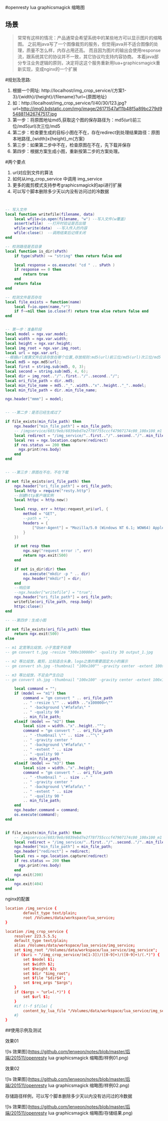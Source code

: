 #openresty lua graphicsmagick 缩略图


## 场景

>常常有这样的情况：产品通常会希望系统中的某些地方可以显示图片的缩略图。
之前用java写了一个图像裁剪的服务，但觉得java并不适合图像的处理，质量不怎么样，内存占用还高。
而且因为图片的输出会使用response流，跟系统其它的协议并不一致，其它协议均支持内容协商。
本着java部分专注业务逻辑的原则，决定将这这个服务重新用lua+graphicsmagick重新实现，变成nginx的一个扩展

#规划及思路:

1. 根据一个网址: http://localhost/img_crop_service/{方案1-3}/{width}/{height}/{filename}?url={原图地址}
1. 如：http://localhost/img_crop_service/1/40/30/123.jpg?url=http://img0.bdstatic.com/img/image/26171547af11b48f5a89bc279d9548811426747517.jpg
1. 第一步：将原图地址md5,获取这个图的保存路径为：md5(url)前三位/md5(url)次三位/md5
1. 第二步：检查要生成的目标小图在不在，存在redirect到处理结果路径：原图本地路径_{width}x{height}_m{方案}
1. 第三步：如果第二步中不在，检查原图在不在，先下载并保存
1. 第四步：根据方案生成小图，重新按第二步的方案处理。


#两个要点

1. url对应到文件的算法
1. 如何从img_crop_service 中调用 img_service
1. 更多的裁剪模式支持参考graphicsmagick的api进行扩展
1. 可以写个脚本删除多少天以内没有访问过的冷数据

```lua


-- 写入文件
local function writefile(filename, data)
    local wfile=io.open(filename, "w") --写入文件(w覆盖)
    assert(wfile)  --打开时验证是否出错      
    wfile:write(data)  --写入传入的内容
    wfile:close()  --调用结束后记得关闭
end

-- 检测路径是否目录
local function is_dir(sPath)
    if type(sPath) ~= "string" then return false end

    local response = os.execute( "cd " .. sPath )
    if response == 0 then
        return true
    end
    return false
end

-- 检测文件是否存在
local file_exists = function(name)
    local f=io.open(name,"r")
    if f~=nil then io.close(f) return true else return false end
end


-- 第一步：准备阶段
local model = ngx.var.model;
local width = ngx.var.width;
local height = ngx.var.height;
local img_root = ngx.var.img_root;
local url = ngx.var.url;
--根据url推算文件应该存放在哪个位置,存放规则:md5(url)前三位/md5(url)次三位/md5
local md5 = ngx.md5(url);
local first = string.sub(md5, 0, 3);
local second = string.sub(md5, 4, 6);
local dir = img_root.."/"..first.."/"..second.."/";
local ori_file_path = dir..md5;
local min_file_name = md5.."_"..width.."x"..height.."_"..model;
local min_file_path = dir..min_file_name;

ngx.header["mmm"] = model;


-- --第二步：是否已经生成过了

if file_exists(min_file_path) then
    ngx.header["min_file_path"] = min_file_path;
    -- /imgservice/603/9eb/6039ebd7e2f78f755cccf47907174c00_100x100_m1
    local redirect = "/img_service/"..first.."/"..second.."/"..min_file_name;
    local res = ngx.location.capture(redirect)
    if res.status == 200 then
      ngx.print(res.body)
    end
end


-- --第三步：原图在不在，不在下载

if not file_exists(ori_file_path) then
    ngx.header["ori_file_path"] = ori_file_path;
    local http = require("resty.http")
    --创建http客户端实例
    local httpc = http.new()

    local resp, err = httpc:request_uri(url, {
        method = "GET",
        --path = "",
        headers = {
            ["User-Agent"] = "Mozilla/5.0 (Windows NT 6.1; WOW64) AppleWebKit/537.36 (KHTML, like Gecko) Chrome/40.0.2214.111 Safari/537.36"
        }
    })

    if not resp then
        ngx.say("request error :", err)
        return ngx.exit(500)
    end

    if not is_dir(dir) then
        os.execute("mkdir -p " .. dir)
        ngx.header["mkdir"] = dir;
    end
    --响应体
    --ngx.header["writefile"] = "true";
    ngx.header["ori_file_path"] = ori_file_path;
    writefile(ori_file_path, resp.body)
    httpc:close()
end

-- --第四步：生成小图

if not file_exists(ori_file_path) then
    return ngx.exit(500)
else

-- m1 定宽等比绽放，小于宽度不处理
-- gm convert t.jpg -resize "300x100000>" -quality 30 output_1.jpg

-- m2 等比绽放，裁剪，比较适合头象，logo之类的需要固定大小的展示
-- gm convert sh.jpg -thumbnail "100x100^" -gravity center -extent 100x100 -quality 30 output_3.jpg

-- m3 等比绽放，不足会产生白边
-- gm convert sh.jpg -thumbnail "100x100" -gravity center -extent 100x100 -quality 30 output_3.jpg

    local command = "";
    if (model == "m1") then
        command = "gm convert " .. ori_file_path  
        .. " -resize \"" .. width .."x100000>\""
        .. " -background \"#fafafa\" "
        .. " -quality 90 "
        .. min_file_path;
    elseif (model == "m2") then
        local size = width.."x"..height.."^";
        command = "gm convert " .. ori_file_path  
        .. " -thumbnail \"" .. size .."^\" "
        .. " -gravity center "
        .. " -background \"#fafafa\" "
        .. " -extent " .. size
        .. " -quality 90 "
        .. min_file_path;
    elseif (model == "m3") then
        local size = width.."x"..height;
        command = "gm convert " .. ori_file_path  
        .. " -thumbnail " .. size .." "
        .. " -gravity center "
        .. " -background \"#fafafa\" "
        .. " -extent " .. size
        .. " -quality 90 "
        .. min_file_path;
    end
    ngx.header.command = command;
    os.execute(command);  
end


if file_exists(min_file_path) then
    -- /imgservice/603/9eb/6039ebd7e2f78f755cccf47907174c00_100x100_m1
    local redirect = "/img_service/"..first.."/"..second.."/"..min_file_name;
    ngx.header["min_file_path"] = min_file_path;
    ngx.header["redirect"] = redirect;
    local res = ngx.location.capture(redirect)
    if res.status == 200 then
      ngx.print(res.body)
    end
    ngx.exit(200)
else
    ngx.exit(404)
end

```

nginx的配置

```conf
location /img_service {
        default_type text/plain;
        root /Volumes/data/workspace/lua_service;
}

location /img_crop_service {
    resolver 223.5.5.5;
    default_type text/plain;
    alias /Volumes/data/workspace/lua_service/img_service;
    set $img_root "/Volumes/data/workspace/lua_service/img_service";
    if ($uri ~ "/img_crop_service/(m[1-3])/([0-9]+)/([0-9]+)/(.*)") {
        set $model $1;
        set $width $2;
        set $height $3;
        set $dir "$img_root";
        set $file "$dir$4";
        set $req_args "$args";
    }
    if ($args ~ "url=(.*)") {
        set $url $1;
    }
    #if (!-f $file) {
        content_by_lua_file "/Volumes/data/workspace/lua_service/img_service/http_proxy.lua";
    #}
}
```

##使用示例及测试

效果01

![ls 效果图](https://github.com/lenxeon/notes/blob/master/后端/201511/openresty lua graphicsmagick 缩略图/样例01.png)

效果02

![ls 效果图](https://github.com/lenxeon/notes/blob/master/后端/201511/openresty lua graphicsmagick 缩略图/样例02.png)

存储路径样例，可以写个脚本删除多少天以内没有访问过的冷数据

![ls 效果图](https://github.com/lenxeon/notes/blob/master/后端/201511/openresty lua graphicsmagick 缩略图/存储结果.png)
